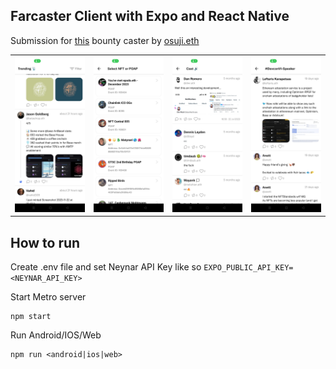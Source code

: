 ## Farcaster Client with Expo and React Native

Submission for [this](https://www.bountycaster.xyz/bounty/0x5727a985687c10b6a37e9439b2b7a3ce141c6237) bounty caster by [osuji.eth](https://warpcast.com/osuji.eth)

|                            |                        |                    |                        |
| -------------------------- | ---------------------- | ------------------ | ---------------------- |
| ![Trending](/trending.jpg) | ![Filter](/filter.jpg) | ![Cast](/cast.jpg) | ![Thread](/thread.jpg) |

## How to run

Create .env file and set Neynar API Key like so `EXPO_PUBLIC_API_KEY=<NEYNAR_API_KEY>`

Start Metro server

```
npm start

```

Run Android/IOS/Web

```
npm run <android|ios|web>
```
